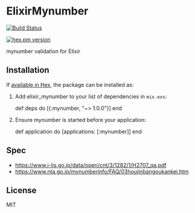 # ElixirMynumber

[![Build Status](https://travis-ci.org/cncgl/elixir_mynumber.svg?branch=master)](https://travis-ci.org/cncgl/elixir_mynumber)

[![hex.pm version](https://img.shields.io/hexpm/v/mynumber.svg)](https://hex.pm/packages/mynumber)

mynumber validation for Elixir

## Installation

If [available in Hex](https://hex.pm/docs/publish), the package can be installed as:

  1. Add elixir_mynumber to your list of dependencies in `mix.exs`:

        def deps do
          [{:mynumber, "~> 1.0.0"}]
        end

  2. Ensure mynumber is started before your application:

        def application do
          [applications: [:mynumber]]
        end

## Spec

- https://www.j-lis.go.jp/data/open/cnt/3/1282/1/H2707_qa.pdf
- https://www.nta.go.jp/mynumberinfo/FAQ/03houjinbangoukankei.htm


## License

MIT
